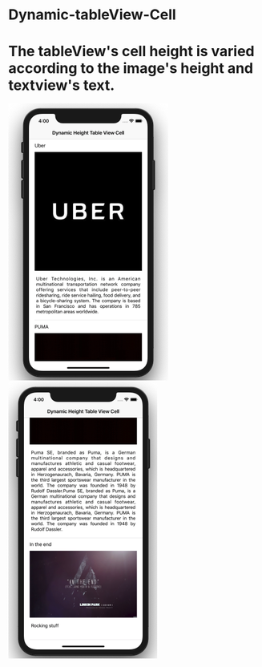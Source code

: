 # Dynamic-tableView-Cell

<h1>The tableView's cell height is varied according to the image's height and textview's text.</h1>

<img src="images/img1.png"> <img src="images/img2.png">
